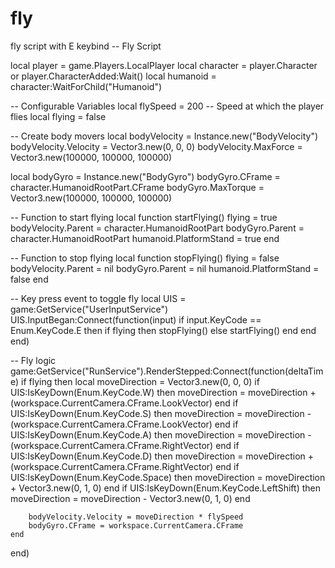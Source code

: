 # fly
fly script with E keybind 
-- Fly Script

local player = game.Players.LocalPlayer
local character = player.Character or player.CharacterAdded:Wait()
local humanoid = character:WaitForChild("Humanoid")

-- Configurable Variables
local flySpeed = 200 -- Speed at which the player flies
local flying = false

-- Create body movers
local bodyVelocity = Instance.new("BodyVelocity")
bodyVelocity.Velocity = Vector3.new(0, 0, 0)
bodyVelocity.MaxForce = Vector3.new(100000, 100000, 100000)

local bodyGyro = Instance.new("BodyGyro")
bodyGyro.CFrame = character.HumanoidRootPart.CFrame
bodyGyro.MaxTorque = Vector3.new(100000, 100000, 100000)

-- Function to start flying
local function startFlying()
    flying = true
    bodyVelocity.Parent = character.HumanoidRootPart
    bodyGyro.Parent = character.HumanoidRootPart
    humanoid.PlatformStand = true
end

-- Function to stop flying
local function stopFlying()
    flying = false
    bodyVelocity.Parent = nil
    bodyGyro.Parent = nil
    humanoid.PlatformStand = false
end

-- Key press event to toggle fly
local UIS = game:GetService("UserInputService")
UIS.InputBegan:Connect(function(input)
    if input.KeyCode == Enum.KeyCode.E then
        if flying then
            stopFlying()
        else
            startFlying()
        end
    end
end)

-- Fly logic
game:GetService("RunService").RenderStepped:Connect(function(deltaTime)
    if flying then
        local moveDirection = Vector3.new(0, 0, 0)
        if UIS:IsKeyDown(Enum.KeyCode.W) then
            moveDirection = moveDirection + (workspace.CurrentCamera.CFrame.LookVector)
        end
        if UIS:IsKeyDown(Enum.KeyCode.S) then
            moveDirection = moveDirection - (workspace.CurrentCamera.CFrame.LookVector)
        end
        if UIS:IsKeyDown(Enum.KeyCode.A) then
            moveDirection = moveDirection - (workspace.CurrentCamera.CFrame.RightVector)
        end
        if UIS:IsKeyDown(Enum.KeyCode.D) then
            moveDirection = moveDirection + (workspace.CurrentCamera.CFrame.RightVector)
        end
        if UIS:IsKeyDown(Enum.KeyCode.Space) then
            moveDirection = moveDirection + Vector3.new(0, 1, 0)
        end
        if UIS:IsKeyDown(Enum.KeyCode.LeftShift) then
            moveDirection = moveDirection - Vector3.new(0, 1, 0)
        end

        bodyVelocity.Velocity = moveDirection * flySpeed
        bodyGyro.CFrame = workspace.CurrentCamera.CFrame
    end
end)
